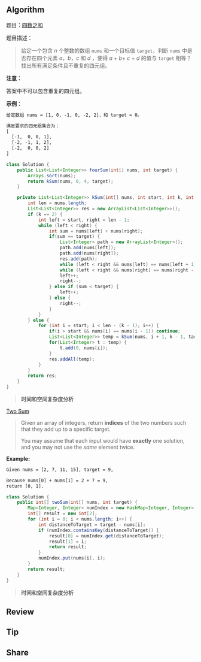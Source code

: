 ## Algorithm

题目：[四数之和](https://leetcode-cn.com/problems/4sum/description/)

题目描述：

> 给定一个包含 *n* 个整数的数组 `nums` 和一个目标值 `target`，判断 `nums` 中是否存在四个元素 *a*，*b*，*c* 和 *d* ，使得 *a* + *b*+ *c* + *d* 的值与 `target` 相等？找出所有满足条件且不重复的四元组。 

**注意：**

答案中不可以包含重复的四元组。

**示例：**

```tex
给定数组 nums = [1, 0, -1, 0, -2, 2]，和 target = 0。

满足要求的四元组集合为：
[
  [-1,  0, 0, 1],
  [-2, -1, 1, 2],
  [-2,  0, 0, 2]
]
```

```java
class Solution {
    public List<List<Integer>> fourSum(int[] nums, int target) {
        Arrays.sort(nums);
        return kSum(nums, 0, 4, target);
    }

    private List<List<Integer>> kSum(int[] nums, int start, int k, int target){
        int len = nums.length;
        List<List<Integer>> res = new ArrayList<List<Integer>>();
        if (k == 2) {
            int left = start, right = len - 1;
            while (left < right) {
                int sum = nums[left] + nums[right];
                if(sum == target) {
                    List<Integer> path = new ArrayList<Integer>();
                    path.add(nums[left]);
                    path.add(nums[right]);
                    res.add(path);
                    while (left < right && nums[left] == nums[left + 1]) left++;
                    while (left < right && nums[right] == nums[right - 1]) right--;
                    left++;
                    right--;
                } else if (sum < target) {
                    left++;
                } else {
                    right--;
                }
            }
        } else {
            for (int i = start; i < len - (k - 1); i++) {
                if(i > start && nums[i] == nums[i - 1]) continue;
                List<List<Integer>> temp = kSum(nums, i + 1, k - 1, target - nums[i]);
                for(List<Integer> t : temp) {
                    t.add(0, nums[i]);
                }
                res.addAll(temp);
            }
        }
        return res;
    }
}
```

> **时间和空间复杂度分析**
>
> 

 [Two Sum](https://leetcode.com/problems/two-sum/description/)

> Given an array of integers, return **indices** of the two numbers such that they add up to a specific target.
>
> You may assume that each input would have **exactly** one solution, and you may not use the *same* element twice.

**Example:**

```tex
Given nums = [2, 7, 11, 15], target = 9,

Because nums[0] + nums[1] = 2 + 7 = 9,
return [0, 1].
```

```java
class Solution {
    public int[] twoSum(int[] nums, int target) {
        Map<Integer, Integer> numIndex = new HashMap<Integer, Integer>();
        int[] result = new int[2];
        for (int i = 0; i < nums.length; i++) {
            int distanceToTarget = target - nums[i];
            if (numIndex.containsKey(distanceToTarget)) {
                result[0] = numIndex.get(distanceToTarget);
                result[1] = i;
                return result;
            }
            numIndex.put(nums[i], i);
        }
        return result;
    }
}
```

> **时间和空间复杂度分析**

## Review

## Tip

## Share


